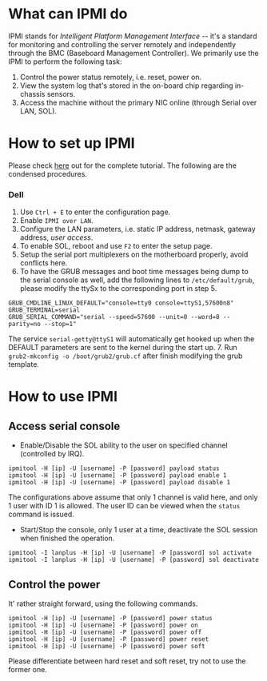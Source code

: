 # What can IPMI do
IPMI stands for _Intelligent Platform Management Interface_ -- it's a standard for monitoring and controlling the server remotely and independently through the BMC (Baseboard Management Controller). We primarily use the IPMI to perform the following task:  
1. Control the power status remotely, i.e. reset, power on.
2. View the system log that's stored in the on-board chip regarding in-chassis sensors.
3. Access the machine without the primary NIC online (through Serial over LAN, SOL).

# How to set up IPMI
Please check [here](http://www.alleft.com/sysadmin/ipmi-sol-inexpensive-remote-console/) out for the complete tutorial. The following are the condensed procedures. 

### Dell
1. Use `Ctrl + E` to enter the configuration page.
2. Enable `IPMI over LAN`. 
3. Configure the LAN parameters, i.e. static IP address, netmask, gateway address, _user access_.
4. To enable SOL, reboot and use `F2` to enter the setup page.
5. Setup the serial port multiplexers on the motherboard properly, avoid conflicts here.
6. To have the GRUB messages and boot time messages being dump to the serial console as well, add the following lines to `/etc/default/grub`, please modify the ttySx to the corresponding port in step 5.
```
GRUB_CMDLINE_LINUX_DEFAULT="console=tty0 console=ttyS1,57600n8"
GRUB_TERMINAL=serial
GRUB_SERIAL_COMMAND="serial --speed=57600 --unit=0 --word=8 --parity=no --stop=1"
```
The service `serial-getty@ttyS1` will automatically get hooked up when the DEFAULT parameters are sent to the kernel during the start up.
7. Run `grub2-mkconfig -o /boot/grub2/grub.cf` after finish modifying the grub template.

# How to use IPMI

## Access serial console
* Enable/Disable the SOL ability to the user on specified channel (controlled by IRQ).
```
ipmitool -H [ip] -U [username] -P [password] payload status
ipmitool -H [ip] -U [username] -P [password] payload enable 1
ipmitool -H [ip] -U [username] -P [password] payload disable 1
```
The configurations above assume that only 1 channel is valid here, and only 1 user with ID 1 is allowed. The user ID can be viewed when the `status` command is issued.
* Start/Stop the console, only 1 user at a time, deactivate the SOL session when finished the operation.
```
ipmitool -I lanplus -H [ip] -U [username] -P [password] sol activate
ipmitool -I lanplus -H [ip] -U [username] -P [password] sol deactivate
```

## Control the power
It' rather straight forward, using the following commands.
```
ipmitool -H [ip] -U [username] -P [password] power status
ipmitool -H [ip] -U [username] -P [password] power on
ipmitool -H [ip] -U [username] -P [password] power off
ipmitool -H [ip] -U [username] -P [password] power reset
ipmitool -H [ip] -U [username] -P [password] power soft
```
Please differentiate between hard reset and soft reset, try not to use the former one.